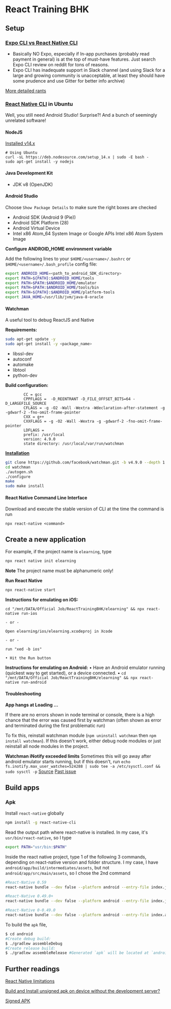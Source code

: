 # React Training BHK

## Setup 

### [Expo CLI vs React Native CLI](https://levelup.gitconnected.com/expo-vs-react-native-cli-a-guide-to-bootstrapping-new-react-native-apps-6f0fcafee58f)

- Basically NO Expo, especially if In-app purchases (probably read payment in general) is at the top of must-have features. Just search Expo CLI review on reddit for tons of reasons.
- Expo CLI has inadequate support in Slack channel (and using Slack for a large and growing community is unacceptable, at least they should have some prudence and use Gitter for better info archive)
  
[More detailed rants](https://www.reddit.com/r/reactnative/comments/9z5zdj/im_sorry_but_expo_sucks/)

### [React Native CLI](https://reactnative.dev/docs/environment-setup) in Ubuntu

Well, you still need Android Studio! Surprise?! And a bunch of seemingly unrelated software!

#### NodeJS

[Installed v14.x](https://github.com/nodesource/distributions/blob/master/README.md#deb)

```
# Using Ubuntu
curl -sL https://deb.nodesource.com/setup_14.x | sudo -E bash -
sudo apt-get install -y nodejs
```

#### Java Development Kit
- JDK v8 (OpenJDK)

#### Android Studio

Choose ```Show Package Details``` to make sure the right boxes are checked

- Android SDK (Android 9 (Pie))
- Android SDK Platform (28)
- Android Virtual Device
- Intel x86 Atom_64 System Image or Google APIs Intel x86 Atom System Image

**Configure ANDROID_HOME environment variable**

Add the following lines to your ```$HOME/<username>/.bashrc``` or ```$HOME/<username>/.bash_profile``` config file:

```bash
export ANDROID_HOME=<path_to_android_SDK_directory>
export PATH=${PATH}:$ANDROID_HOME/tools
export PATH=$PATH:$ANDROID_HOME/emulator
export PATH=$PATH:$ANDROID_HOME/tools/bin
export PATH=${PATH}:$ANDROID_HOME/platform-tools
export JAVA_HOME=/usr/lib/jvm/java-8-oracle
```
#### Watchman

A useful tool to debug ReactJS and Native

**Requirements:**

```bash
sudo apt-get update -y
sudo apt-get install -y <package_name>
```

* libssl-dev
* autoconf
* automake
* libtool
* python-dev

**Build configuration:**

```
        CC = gcc
        CPPFLAGS =  -D_REENTRANT -D_FILE_OFFSET_BITS=64 -D_LARGEFILE_SOURCE
        CFLAGS = -g -O2 -Wall -Wextra -Wdeclaration-after-statement -g -gdwarf-2 -fno-omit-frame-pointer
        CXX = g++
        CXXFLAGS = -g -O2 -Wall -Wextra -g -gdwarf-2 -fno-omit-frame-pointer
        LDFLAGS = 
        prefix: /usr/local
        version: 4.9.0
        state directory: /usr/local/var/run/watchman
```
[**Installation**](https://facebook.github.io/watchman/docs/install/#buildinstall)

```bash
git clone https://github.com/facebook/watchman.git -b v4.9.0 --depth 1
cd watchman
./autogen.sh
./configure
make
sudo make install
```

#### React Native Command Line Interface

Download and execute the stable version of CLI at the time the command is run

```
npx react-native <command>
```
## Create a new application

For example, if the project name is ```elearning```, type 

```bash
npx react native init elearning
```

**Note**
The project name must be alphanumeric only!

**Run React Native**

```bash
npx react-native start
```

**Instructions for emulating on iOS:**

```cd "/mnt/DATA/Official Job/ReactTrainingBHK/elearning" && npx react-native run-ios```

    - or -
    
 ```Open elearning/ios/elearning.xcodeproj in Xcode``` 
 
    - or -
 
 ```run "xed -b ios"```


    • Hit the Run button

**Instructions for emulating on Android:**
    • Have an Android emulator running (quickest way to get started), or a device connected.
    • ```cd "/mnt/DATA/Official Job/ReactTrainingBHK/elearning" && npx react-native run-android```

#### Troubleshooting

**App hangs at Loading ...**

If there are no errors shown in node terminal or console, there is a high chance that the error was caused first by watchman (often shown as error and terminated during the first problematic run)

To fix this, reinstall watchman module (```npm uninstall watchman``` then ```npm install watchman```). If this doesn't work, either debug node modules or just reinstall all node modules in the project. 

**Watchman iNotify exceeded limits**
Sometimes this will go away after android emulator starts running, but if this doesn't, run
```echo fs.inotify.max_user_watches=524288 | sudo tee -a /etc/sysctl.conf && sudo sysctl -p```
[Source](https://github.com/guard/listen/wiki/Increasing-the-amount-of-inotify-watchers)
[Past issue](https://github.com/facebook/watchman/issues/163)

## Build apps

### Apk

Install `react-native` globally

```bash
npm install -g react-native-cli
```
Read the output path where react-native is installed. In my case, it's `usr/bin/react-native`, so I type

```bash
export PATH="usr/bin:$PATH"
```

Inside the react native project, type 1 of the following 3 commands, depending on react-native version and folder structure. I my case, I have `android/app/build/intermediates/assets`, but not `android/app/src/main/assets`, so I chose the 2nd command

```bash
#React-Native 0.59
react-native bundle --dev false --platform android --entry-file index.js --bundle-output ./android/app/src/main/assets/index.android.bundle --assets-dest ./android/app/src/main/res

#React-Native 0.49.0+
react-native bundle --dev false --platform android --entry-file index.js --bundle-output ./android/app/build/intermediates/assets/debug/index.android.bundle --assets-dest ./android/app/build/intermediates/res/merged/debug

#React-Native 0-0.49.0
react-native bundle --dev false --platform android --entry-file index.android.js --bundle-output ./android/app/build/intermediates/assets/debug/index.android.bundle --assets-dest ./android/app/build/intermediates/res/merged/debug
```

To build the `apk` file,

```bash
$ cd android
#Create debug build:
$ ./gradlew assembleDebug
#Create release build:
$ ./gradlew assembleRelease #Generated `apk` will be located at `android/app/build/outputs/apk
```



## Further readings

[React Native limitations](https://www.simform.com/react-native-limitations-app-development/)

[Build and Install unsigned apk on device without the development server?](https://stackoverflow.com/questions/35283959/build-and-install-unsigned-apk-on-device-without-the-development-server)

[Signed APK](https://reactnative.dev/docs/signed-apk-android)